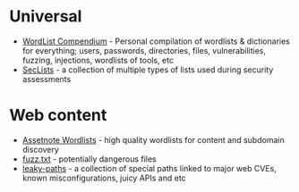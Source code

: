 # Universal

- [WordList Compendium](https://github.com/Dormidera/WordList-Compendium) - Personal compilation of wordlists & dictionaries for everything; users, passwords, directories, files, vulnerabilities, fuzzing, injections, wordlists of tools, etc
- [SecLists](https://github.com/danielmiessler/SecLists) - a collection of multiple types of lists used during security assessments

# Web content

- [Assetnote Wordlists](https://wordlists.assetnote.io/) - high quality wordlists for content and subdomain discovery
- [fuzz.txt](https://github.com/Bo0oM/fuzz.txt) - potentially dangerous files
- [leaky-paths](https://github.com/ayoubfathi/leaky-paths) - a collection of special paths linked to major web CVEs, known misconfigurations, juicy APIs and etc
